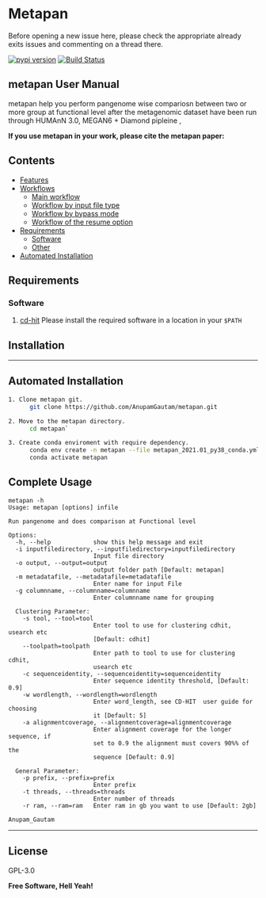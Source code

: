 # Metapan

Before opening a new issue here, please check the appropriate already exits issues and commenting on a thread there.

[![pypi version](https://img.shields.io/pypi/v/metapan.svg)](https://pypi.python.org/pypi/metapan)  [![Build Status](https://travis-ci.org/joemccann/metapan.svg?branch=master)](https://travis-ci.org/joemccann/metapan)
## metapan User Manual

metapan help you perform pangenome wise compariosn between two or more group at functional level after the metagenomic dataset have been run through HUMAnN 3.0,  MEGAN6 + Diamond pipleine ,

**If you use metapan in your work, please cite the metapan paper:**

## Contents ##

* [Features](#features)
* [Workflows](#workflows)
    * [Main workflow](#main-workflow)
    * [Workflow by input file type](#workflow-by-input-file-type)
    * [Workflow by bypass mode](#workflow-by-bypass-mode)
    * [Workflow of the resume option](#workflow-of-the-resume-option)
* [Requirements](#requirements)
    * [Software](#software)
    * [Other](#other)
* [Automated Installation](#Automated-installation)

## Requirements ##

### Software ###

1. [cd-hit](https://github.com/weizhongli/cdhit)
Please install the required software in a location in your `$PATH`

## Installation

----
## Automated Installation ## 
```sh
1. Clone metapan git.
      git clone https://github.com/AnupamGautam/metapan.git

2. Move to the metapan directory.
      cd metapan`

3. Create conda enviroment with require dependency. 
      conda env create -n metapan --file metapan_2021.01_py38_conda.yml
      conda activate metapan
```

## Complete Usage ##

```
metapan -h
Usage: metapan [options] infile

Run pangenome and does comparison at Functional level

Options:
  -h, --help            show this help message and exit
  -i inputfiledirectory, --inputfiledirectory=inputfiledirectory
                        Input file directory
  -o output, --output=output
                        output folder path [Default: metapan]
  -m metadatafile, --metadatafile=metadatafile
                        Enter name for input File
  -g columnname, --columnname=columnname
                        Enter columnname name for grouping

  Clustering Parameter:
    -s tool, --tool=tool
                        Enter tool to use for clustering cdhit, usearch etc
                        [Default: cdhit]
    --toolpath=toolpath
                        Enter path to tool to use for clustering cdhit,
                        usearch etc
    -c sequenceidentity, --sequenceidentity=sequenceidentity
                        Enter sequence identity threshold, [Default: 0.9]
    -w wordlength, --wordlength=wordlength
                        Enter word_length, see CD-HIT  user guide for choosing
                        it [Default: 5]
    -a alignmentcoverage, --alignmentcoverage=alignmentcoverage
                        Enter alignment coverage for the longer sequence, if
                        set to 0.9 the alignment must covers 90%% of the
                        sequence [Default: 0.9]

  General Parameter:
    -p prefix, --prefix=prefix
                        Enter prefix
    -t threads, --threads=threads
                        Enter number of threads
    -r ram, --ram=ram   Enter ram in gb you want to use [Default: 2gb]

Anupam_Gautam
```

----



## License

GPL-3.0

**Free Software, Hell Yeah!**

[//]: # (These are reference links used in the body of this note and get stripped out when the markdown processor does its job. There is no need to format nicely because it shouldn't be seen. Thanks SO - http://stackoverflow.com/questions/4823468/store-comments-in-markdown-syntax)

   [dill]: <https://github.com/joemccann/dillinger>
   [git-repo-url]: <https://github.com/joemccann/dillinger.git>
   [john gruber]: <http://daringfireball.net>
   [df1]: <http://daringfireball.net/projects/markdown/>
   [markdown-it]: <https://github.com/markdown-it/markdown-it>
   [Ace Editor]: <http://ace.ajax.org>
   [node.js]: <http://nodejs.org>
   [Twitter Bootstrap]: <http://twitter.github.com/bootstrap/>
   [jQuery]: <http://jquery.com>
   [@tjholowaychuk]: <http://twitter.com/tjholowaychuk>
   [express]: <http://expressjs.com>
   [AngularJS]: <http://angularjs.org>
   [Gulp]: <http://gulpjs.com>

   [PlDb]: <https://github.com/joemccann/dillinger/tree/master/plugins/dropbox/README.md>
   [PlGh]: <https://github.com/joemccann/dillinger/tree/master/plugins/github/README.md>
   [PlGd]: <https://github.com/joemccann/dillinger/tree/master/plugins/googledrive/README.md>
   [PlOd]: <https://github.com/joemccann/dillinger/tree/master/plugins/onedrive/README.md>
   [PlMe]: <https://github.com/joemccann/dillinger/tree/master/plugins/medium/README.md>
   [PlGa]: <https://github.com/RahulHP/dillinger/blob/master/plugins/googleanalytics/README.md>

